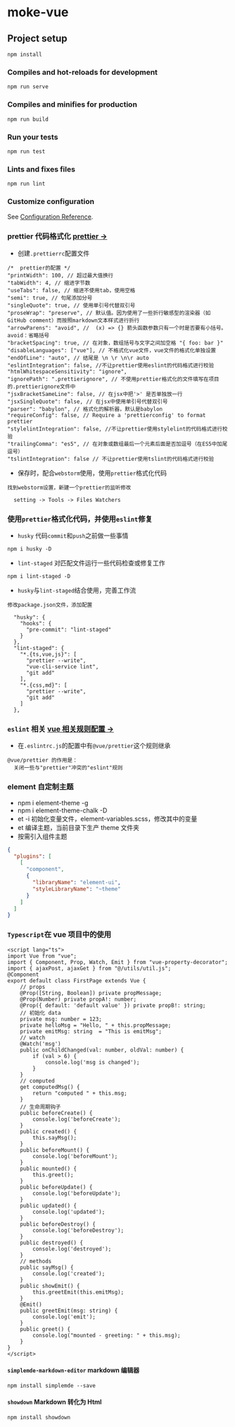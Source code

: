 # moke-vue

## Project setup

```
npm install
```

### Compiles and hot-reloads for development

```
npm run serve
```

### Compiles and minifies for production

```
npm run build
```

### Run your tests

```
npm run test
```

### Lints and fixes files

```
npm run lint
```

### Customize configuration

See [Configuration Reference](https://cli.vuejs.org/config/).

### prettier 代码格式化 [prettier ->](https://prettier.io/)

- 创建`.prettierrc`配置文件

```
/*  prettier的配置 */
"printWidth": 100, // 超过最大值换行
"tabWidth": 4, // 缩进字节数
"useTabs": false, // 缩进不使用tab，使用空格
"semi": true, // 句尾添加分号
"singleQuote": true, // 使用单引号代替双引号
"proseWrap": "preserve", // 默认值。因为使用了一些折行敏感型的渲染器（如GitHub comment）而按照markdown文本样式进行折行
"arrowParens": "avoid", //  (x) => {} 箭头函数参数只有一个时是否要有小括号。avoid：省略括号
"bracketSpacing": true, // 在对象，数组括号与文字之间加空格 "{ foo: bar }"
"disableLanguages": ["vue"], // 不格式化vue文件，vue文件的格式化单独设置
"endOfLine": "auto", // 结尾是 \n \r \n\r auto
"eslintIntegration": false, //不让prettier使用eslint的代码格式进行校验
"htmlWhitespaceSensitivity": "ignore",
"ignorePath": ".prettierignore", // 不使用prettier格式化的文件填写在项目的.prettierignore文件中
"jsxBracketSameLine": false, // 在jsx中把'>' 是否单独放一行
"jsxSingleQuote": false, // 在jsx中使用单引号代替双引号
"parser": "babylon", // 格式化的解析器，默认是babylon
"requireConfig": false, // Require a 'prettierconfig' to format prettier
"stylelintIntegration": false, //不让prettier使用stylelint的代码格式进行校验
"trailingComma": "es5", // 在对象或数组最后一个元素后面是否加逗号（在ES5中加尾逗号）
"tslintIntegration": false // 不让prettier使用tslint的代码格式进行校验
```

- 保存时，配合`webstorm`使用，使用`prettier`格式化代码

```
找到webstorm设置，新建一个prettier的监听修改

  setting -> Tools -> Files Watchers

```

### 使用`prettier`格式化代码，并使用`eslint`修复

- `husky` 代码`commit`和`push`之前做一些事情

```
npm i husky -D
```

- `lint-staged` 对匹配文件运行一些代码检查或修复工作

```
npm i lint-staged -D
```

- `husky`与`lint-staged`结合使用，完善工作流

```
修改package.json文件，添加配置

  "husky": {
    "hooks": {
      "pre-commit": "lint-staged"
    }
  },
  "lint-staged": {
    "*.{ts,vue,js}": [
      "prettier --write",
      "vue-cli-service lint",
      "git add"
    ],
    "*.{css,md}": [
      "prettier --write",
      "git add"
    ]
  },

```

### `eslint` 相关 [vue 相关规则配置 ->](https://eslint.vuejs.org/)

- 在`.eslintrc.js`的配置中有`@vue/prettier`这个规则继承

```
@vue/prettier 的作用是：
  关闭一些与"prettier"冲突的"eslint"规则
```

### element 自定制主题

- npm i element-theme -g
- npm i element-theme-chalk -D
- et -i 初始化变量文件，element-variables.scss，修改其中的变量
- et 编译主题，当前目录下生产 theme 文件夹
- 按需引入组件主题

```json
{
  "plugins": [
    [
      "component",
      {
        "libraryName": "element-ui",
        "styleLibraryName": "~theme"
      }
    ]
  ]
}
```

### `Typescript`在 vue 项目中的使用

```
<script lang="ts">
import Vue from "vue";
import { Component, Prop, Watch, Emit } from "vue-property-decorator";
import { ajaxPost, ajaxGet } from "@/utils/util.js";
@Component
export default class FirstPage extends Vue {
    // props
    @Prop([String, Boolean]) private propMessage;
    @Prop(Number) private propA!: number;
    @Prop({ default: 'default value' }) private propB!: string;
    // 初始化 data
    private msg: number = 123;
    private helloMsg = "Hello, " + this.propMessage;
    private emitMsg: string  = "This is emitMsg";
    // watch
    @Watch('msg')
    public onChildChanged(val: number, oldVal: number) {
        if (val > 6) {
            console.log('msg is changed');
        }
    }
    // computed
    get computedMsg() {
        return "computed " + this.msg;
    }
    // 生命周期钩子
    public beforeCreate() {
        console.log('beforeCreate');
    }
    public created() {
        this.sayMsg();
    }
    public beforeMount() {
        console.log('beforeMount');
    }
    public mounted() {
        this.greet();
    }
    public beforeUpdate() {
        console.log('beforeUpdate');
    }
    public updated() {
        console.log('updated');
    }
    public beforeDestroy() {
        console.log('beforeDestroy');
    }
    public destroyed() {
        console.log('destroyed');
    }
    // methods
    public sayMsg() {
        console.log('created');
    }
    public showEmit() {
        this.greetEmit(this.emitMsg);
    }
    @Emit()
    public greetEmit(msg: string) {
        console.log('emit');
    }
    public greet() {
        console.log("mounted - greeting: " + this.msg);
    }
}
</script>

```

#### `simplemde-markdown-editor` markdown 编辑器

```
npm install simplemde --save
```

#### `showdown` Markdown 转化为 Html

```
npm install showdown
```
